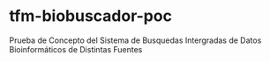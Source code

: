 # tfm-biobuscador-poc
Prueba de Concepto del Sistema de Busquedas Intergradas de Datos Bioinformáticos de Distintas Fuentes
